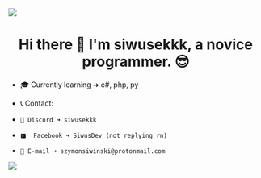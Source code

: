 <image src="https://media.discordapp.net/attachments/949635639106744374/1132686760074297374/fala.png?width=1439&height=132" >

<h1 align="center">
  Hi there 👋 I'm siwusekkk, a novice programmer. 😎
</h1>

- 🎓 Currently learning ➜ c#, php, py

- 📞 Contact:
-     💭 Discord ➜ siwusekkk
-     🅵  Facebook ➜ SiwusDev (not replying rn)
-     📨 E-mail ➜ szymonsiwinski@protonmail.com

<image src="https://media.discordapp.net/attachments/949635639106744374/1132686760405635212/fala2.png?width=1439&height=132" >
